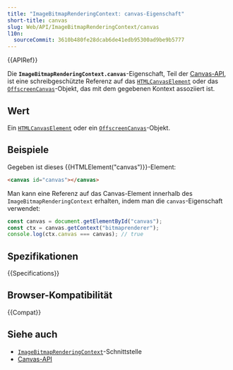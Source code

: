 ```yaml
---
title: "ImageBitmapRenderingContext: canvas-Eigenschaft"
short-title: canvas
slug: Web/API/ImageBitmapRenderingContext/canvas
l10n:
  sourceCommit: 3610b480fe28dcab6de41edb95300ad9be9b5777
---
```


{{APIRef}}

Die **`ImageBitmapRenderingContext.canvas`**-Eigenschaft, Teil der [Canvas-API](/de/docs/Web/API/Canvas_API), ist eine schreibgeschützte Referenz auf das [`HTMLCanvasElement`](/de/docs/Web/API/HTMLCanvasElement) oder das [`OffscreenCanvas`](/de/docs/Web/API/OffscreenCanvas)-Objekt, das mit dem gegebenen Kontext assoziiert ist.

## Wert

Ein [`HTMLCanvasElement`](/de/docs/Web/API/HTMLCanvasElement) oder ein [`OffscreenCanvas`](/de/docs/Web/API/OffscreenCanvas)-Objekt.

## Beispiele

Gegeben ist dieses {{HTMLElement("canvas")}}-Element:

```html
<canvas id="canvas"></canvas>
```

Man kann eine Referenz auf das Canvas-Element innerhalb des `ImageBitmapRenderingContext` erhalten, indem man die `canvas`-Eigenschaft verwendet:

```js
const canvas = document.getElementById("canvas");
const ctx = canvas.getContext("bitmaprenderer");
console.log(ctx.canvas === canvas); // true
```

## Spezifikationen

{{Specifications}}

## Browser-Kompatibilität

{{Compat}}

## Siehe auch

- [`ImageBitmapRenderingContext`](/de/docs/Web/API/ImageBitmapRenderingContext)-Schnittstelle
- [Canvas-API](/de/docs/Web/API/Canvas_API)
